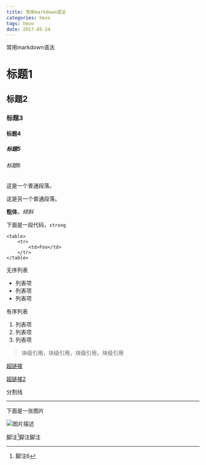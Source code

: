 ```yaml
---
title: 常用markdown语法
categories: hexo
tags: hexo
date: 2017-05-24
---
```

常用markdown语法

<!-- more -->

# 标题1
## 标题2
### 标题3
#### 标题4
##### 标题5
###### 标题6
这是一个普通段落。

这是另一个普通段落。

**粗体**，*倾斜*

下面是一段代码，`strong`

    <table>
        <tr>
            <td>Foo</td>
        </tr>
    </table>

无序列表

- 列表项
- 列表项
- 列表项

有序列表

1. 列表项
2. 列表项
3. 列表项

> 块级引用，块级引用，块级引用，块级引用


[超链接](http://yanhaijing.com "超链接")

[超链接2][1]

分割线

- - -

下面是一张图片

![图片描述](/img/facebook.png)

脚注[^6]脚注脚注

[1]: http://yanhaijing.com/  "颜海镜"

[^6]: 脚注6